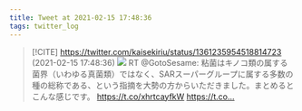 ```yaml
---
title: Tweet at 2021-02-15 17:48:36
tags: twitter_log
---
```


> [!CITE] https://twitter.com/kaisekiriu/status/1361235954518814723 (2021-02-15 17:48:36)
> ![](https://twitter.com/kaisekiriu/status/1361235954518814723)
> RT @GotoSesame: 粘菌はキノコ類の属する菌界（いわゆる真菌類）ではなく、SARスーパーグループに属する多数の種の総称である、という指摘を大勢の方からいただきました。まとめるとこんな感じです。 https://t.co/xhrtcayfkW https://t.co…
